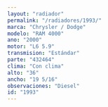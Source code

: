 ```yaml
---
layout: "radiador"
permalink: "/radiadores/1993/"
marca: "Chrysler / Dodge"
modelo: "RAM 4000"
ano: "2000"
motor: "L6 5.9"
transmision: "Estándar"
parte: "432464"
clima: "Con clima"
alto: "36"
ancho: "19 5/16"
observaciones: "Diesel"
id: "1993"
---
```


